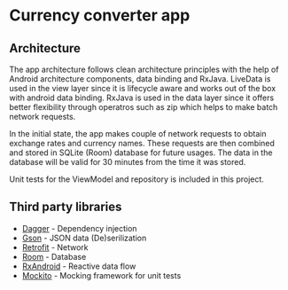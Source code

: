 # Currency converter app

## Architecture

The app architecture follows clean architecture principles with the help of Android architecture components, data binding and RxJava. LiveData is used in the view layer since it is lifecycle aware and works out of the box with android data binding. RxJava is used in the data layer since it offers better flexibility through operatros such as zip which helps to make batch network requests.

In the initial state, the app makes couple of network requests to obtain exchange rates and currency names. These requests are then combined and stored in SQLite (Room) database for future usages. The data in the database will be valid for 30 minutes from the time it was stored.

Unit tests for the ViewModel and repository is included in this project.

## Third party libraries

- [Dagger](https://dagger.dev/) - Dependency injection
- [Gson](https://github.com/google/gson) - JSON data (De)serilization
- [Retrofit](https://github.com/square/retrofit) - Network
- [Room](https://developer.android.com/topic/libraries/architecture/room) - Database
- [RxAndroid](https://github.com/ReactiveX/RxAndroid) - Reactive data flow
- [Mockito](https://github.com/mockito/mockito) - Mocking framework for unit tests
